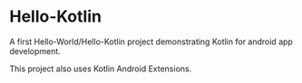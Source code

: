 # Hello-Kotlin

A first Hello-World/Hello-Kotlin project demonstrating Kotlin for android app development.

This project also uses Kotlin Android Extensions.
